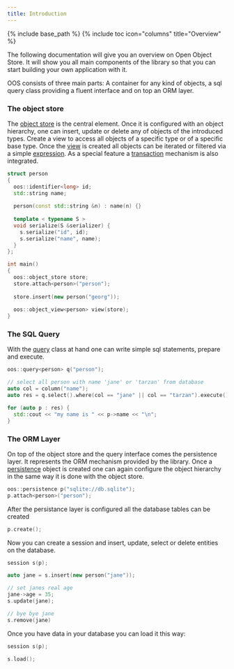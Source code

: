 ```yaml
---
title: Introduction
---
```


{% include base_path %}
{% include toc icon="columns" title="Overview" %}

The following documentation will give you an overview on Open Object Store. It will show you all main components of the library so that you can start building your own application with it.

OOS consists of three main parts: A container for any kind of objects, a sql query class providing a fluent interface and on top an ORM layer.

### The object store

The [object store](/#) is the central element. Once it is configured with an object hierarchy, one can insert, update or delete any of objects of the introduced types. Create a view to access all objects of a specific type or of a specific base type. Once the [view](/#) is created all objects can be iterated or filtered via a simple [expression](/#). As a special feature a [transaction](/#) mechanism is also integrated.

```cpp
struct person
{
  oos::identifier<long> id;
  std::string name;
  
  person(const std::string &n) : name(n) {}
  
  template < typename S >
  void serialize(S &serializer) {
    s.serialize("id", id);
    s.serialize("name", name);
  }
};

int main()
{
  oos::object_store store;
  store.attach<person>("person");
  
  store.insert(new person("georg"));
  
  oos::object_view<person> view(store);
}
```

### The SQL Query

With the [query](/#) class at hand one can write simple sql statements, prepare and execute.

```cpp
oos::query<person> q("person");

// select all person with name 'jane' or 'tarzan' from database
auto col = column("name");
auto res = q.select().where(col == "jane" || col == "tarzan").execute();

for (auto p : res) {
  std::cout << "my name is " << p->name << "\n";
}
```

### The ORM Layer

On top of the object store and the query interface comes the persistence layer. It represents the ORM mechanism provided by the library. Once a [persistence](/#) object is created one can again configure the object hierarchy in the same way it is done with the object store.

```cpp
oos::persistence p("sqlite://db.sqlite");
p.attach<person>("person");
```

After the persistance layer is configured all the database tables can be created

```cpp
p.create();
```

Now you can create a session and insert, update, select or delete entities on the
database.

```cpp
session s(p);

auto jane = s.insert(new person("jane"));

// set janes real age
jane->age = 35;
s.update(jane);

// bye bye jane
s.remove(jane)
```
Once you have data in your database you can load it this way:

```cpp
session s(p);

s.load();
```
